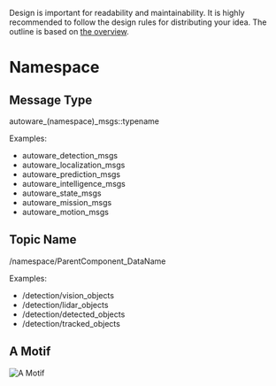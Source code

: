 Design is important for readability and maintainability. It is highly recommended to follow the design rules for distributing your idea. The outline is based on [the overview](https://github.com/CPFL/Autoware/wiki/Overview).

# Namespace

## Message Type

autoware_(namespace)_msgs::typename

Examples:
- autoware_detection_msgs
- autoware_localization_msgs
- autoware_prediction_msgs
- autoware_intelligence_msgs
- autoware_state_msgs
- autoware_mission_msgs
- autoware_motion_msgs

## Topic Name

/namespace/ParentComponent_DataName

Examples:
- /detection/vision_objects
- /detection/lidar_objects
- /detection/detected_objects
- /detection/tracked_objects

## A Motif

![A Motif](https://user-images.githubusercontent.com/38030772/43500108-dbe7a948-9589-11e8-80c7-8c5c307eabe6.png)
